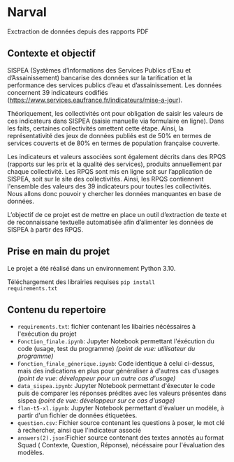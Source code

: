 # Narval
Exctraction de données depuis des rapports PDF 
## Contexte et objectif

SISPEA (Systèmes d’Informations des Services Publics d’Eau et d’Assainissement) bancarise des données sur la tarification et la performance des services publics d’eau et d’assainissement. Les données concernent 39 indicateurs codifiés (https://www.services.eaufrance.fr/indicateurs/mise-a-jour).

Théoriquement, les collectivités ont pour obligation de saisir les valeurs de ces indicateurs dans SISPEA (saisie manuelle via formulaire en ligne). Dans les faits, certaines collectivités omettent cette étape. Ainsi, la représentativité des jeux de données publiés est de 50% en termes de services couverts et de 80% en termes de population française couverte.  

Les indicateurs et valeurs associées sont également décrits dans des RPQS (rapports sur les prix et la qualité des services), produits annuellement par chaque collectivité. Les RPQS sont mis en ligne soit sur l’application de SISPEA, soit sur le site des collectivités. Ainsi, les RPQS contiennent l'ensemble des valeurs des 39 indicateurs pour toutes les collectivités. Nous allons donc pouvoir y chercher les données manquantes en base de données. 

L’objectif de ce projet est de mettre en place un outil d’extraction de texte et de reconnaissane textuelle automatisée afin d’alimenter les données de SISPEA à partir des RPQS.

Prise en main du projet
----

Le projet a été réalisé dans un environnement Python 3.10.

  Téléchargement des librairies requises
  <code>pip install requirements.txt</code>

Contenu du repertoire
-----
- <code>requirements.txt</code>: fichier contenant les libairies nécéssaires à l'exécution du projet
- <code>Fonction_finale.ipynb</code>: Jupyter Notebook permettant l'éxécution du code (usage, test du programme) *(point de vue: utilisateur du programme)*
- <code>Fonction_finale_génerique.ipynb</code>: Code identique à celui ci-dessus, mais des indications en plus pour généraliser à d'autres cas d'usages *(point de vue: développeur pour un autre cas d'usage)*
- <code>data_sispea.ipynb</code>: Jupyter Notebook permettant d'éxecuter le code puis de comparer les réponses prédites avec les valeurs présentes dans sispea *(point de vue: développeur sur ce cas d'usage)*
- <code>flan-t5-xl.ipynb</code>: Jupyter Notebook permettant d'évaluer un modèle, à partir d'un fichier de données étiquetées.
- <code>question.csv</code>: Fichier source contenant les questions à poser, le mot clé à rechercher, ainsi que l'indicateur associé
- <code>answers(2).json</code>:Fichier source contenant des textes annotés au format Squad ( Contexte, Question, Réponse), nécéssaire pour l'évaluation des modèles.








